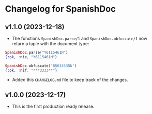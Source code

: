 # Changelog for SpanishDoc

## v1.1.0 (2023-12-18)

* The functions `SpanishDoc.parse/1` and `SpanishDoc.obfuscate/1` now return a
tuple with the document type:

```elixir
SpanishDoc.parse("Y6115461M")
{:ok, :nie, "Y6115461M"}

SpanishDoc.obfuscate("85033335N")
{:ok, :nif, "***3333**"}
```

* Added this `CHANGELOG.md` file to keep track of the changes.

## v1.0.0 (2023-12-17)

* This is the first production ready release.
